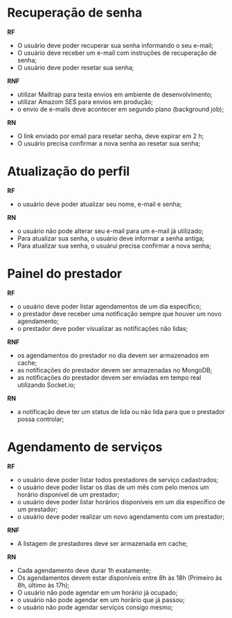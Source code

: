 # Recuperação de senha

**RF**

- O usuário deve poder recuperar sua senha informando o seu e-mail;
- O usuário deve receber um e-mail com instruções de recuperação de senha;
- O usuário deve poder resetar sua senha;

**RNF**

- utilizar Mailtrap para testa envios em ambiente de desenvolvimento;
- utilizar Amazom SES para envios em produção;
- o envio de e-mails deve acontecer em segundo plano (background job);

**RN**

- O link enviado por email para resetar senha, deve expirar em 2 h;
- O usuário precisa confirmar a nova senha ao resetar sua senha;

# Atualização do perfil

**RF**

- o usuário deve poder atualizar seu nome, e-mail e senha;

**RN**

- o usuário não pode alterar seu e-mail para um e-mail já utilizado;
- Para atualizar sua senha, o usuário deve informar a senha antiga;
- Para atualizar sua senha, o usuárui precisa confirmar a nova senha;

# Painel do prestador

**RF**

- o usuário deve poder listar agendamentos de um dia específico;
- o prestador deve receber uma notificação sempre que houver um novo agendamento;
- o prestador deve poder visualizar as notificações não lidas;

**RNF**

- os agendamentos do prestador no dia devem ser armazenados em cache;
- as notificações do prestador devem ser armazenadas no MongoDB;
- as notificações do prestador devem ser enviadas em tempo real utilizando Socket.io;

**RN**

- a notificação deve ter um status de lida ou não lida para que o prestador possa controlar;

# Agendamento de serviços

**RF**

- o usuário deve poder listar todos prestadores de serviço cadastrados;
- o usuário deve poder listar os dias de um mês com pelo menos um horário disponível de um prestador;
- o usuário deve poder listar horários disponíveis em um dia específico de um prestador;
- o usuário deve poder realizar um novo agendamento com um prestador;

**RNF**

- A listagem de prestadores deve ser armazenada em cache;

**RN**

- Cada agendamento deve durar 1h exatamente;
- Os agendamentos devem estar disponíveis entre 8h às 18h (Primeiro às 8h, último às 17h);
- O usuário não pode agendar em um horário já ocupado;
- o usuário não pode agendar em um horário que já passou;
- o usuário não pode agendar serviços consigo mesmo;
